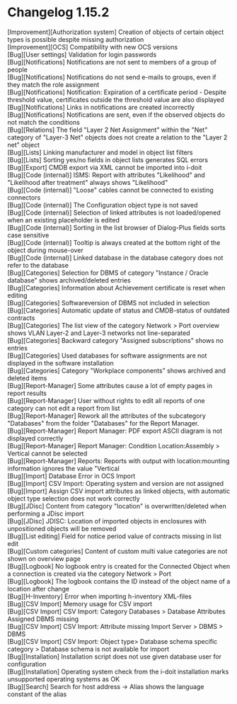 # Changelog 1.15.2

[Improvement][Authorization system] Creation of objects of certain object types is possible despite missing authorization<br>
[Improvement][OCS] Compatibility with new OCS versions<br>
[Bug][User settings] Validation for login passwords<br>
[Bug][Notifications] Notifications are not sent to members of a group of people<br>
[Bug][Notifications] Notifications do not send e-mails to groups, even if they match the role assignment<br>
[Bug][Notifications] Notification: Expiration of a certificate period - Despite threshold value, certificates outside the threshold value are also displayed<br>
[Bug][Notifications] Links in notifications are created incorrectly<br>
[Bug][Notifications] Notifications are sent, even if the observed objects do not match the conditions<br>
[Bug][Relations] The field "Layer 2 Net Assignment" within the "Net" category of "Layer-3 Net" objects does not create a relation to the "Layer 2 net" object<br>
[Bug][Lists] Linking manufacturer and model in object list filters<br>
[Bug][Lists] Sorting yes/no fields in object lists generates SQL errors<br>
[Bug][Export] CMDB export via XML cannot be imported into i-doit<br>
[Bug][Code (internal)] ISMS: Report with attributes "Likelihood" and "Likelihood after treatment" always shows "Likelihood"<br>
[Bug][Code (internal)] "Loose" cables cannot be connected to existing connectors<br>
[Bug][Code (internal)] The Configuration object type is not saved<br>
[Bug][Code (internal)] Selection of linked attributes is not loaded/opened when an existing placeholder is edited<br>
[Bug][Code (internal)] Sorting in the list browser of Dialog-Plus fields sorts case sensitive<br>
[Bug][Code (internal)] Tooltip is always created at the bottom right of the object during mouse-over<br>
[Bug][Code (internal)] Linked database in the database category does not refer to the database<br>
[Bug][Categories] Selection for DBMS of category "Instance / Oracle database" shows archived/deleted entries<br>
[Bug][Categories] Information about Achievement certificate is reset when editing<br>
[Bug][Categories] Softwareversion of DBMS not included in selection<br>
[Bug][Categories] Automatic update of status and CMDB-status of outdated contracts<br>
[Bug][Categories] The list view of the category Network > Port overview shows VLAN Layer-2 and Layer-3 networks not line-separated<br>
[Bug][Categories] Backward category "Assigned subscriptions" shows no entries<br>
[Bug][Categories] Used databases for software assignments are not displayed in the software installation<br>
[Bug][Categories] Category "Workplace components" shows archived and deleted items<br>
[Bug][Report-Manager] Some attributes cause a lot of empty pages in report results<br>
[Bug][Report-Manager] User without rights to edit all reports of one category can not edit a report from list<br>
[Bug][Report-Manager] Rework all the attributes of the subcategory "Databases" from the folder "Databases" for the Report Manager.<br>
[Bug][Report-Manager] Report Manager: PDF export ASCII diagram is not displayed correctly<br>
[Bug][Report-Manager] Report Manager: Condition Location:Assembly > Vertical cannot be selected<br>
[Bug][Report-Manager] Reports: Reports with output with location:mounting information ignores the value "Vertical<br>
[Bug][Import] Database Error in OCS Import<br>
[Bug][Import] CSV Import: Operating system and version are not assigned<br>
[Bug][Import] Assign CSV import attributes as linked objects, with automatic object type selection does not work correctly<br>
[Bug][JDisc] Content from category "location" is overwritten/deleted when performing a JDisc import<br>
[Bug][JDisc] JDISC: Location of imported objects in enclosures with unpositioned objects will be removed<br>
[Bug][List editing] Field for notice period value of contracts missing in list edit<br>
[Bug][Custom categories] Content of custom multi value categories are not shown on overview page<br>
[Bug][Logbook] No logbook entry is created for the Connected Object when a connection is created via the category Network > Port<br>
[Bug][Logbook] The logbook contains the ID instead of the object name of a location after change<br>
[Bug][H-Inventory] Error when importing h-inventory XML-files<br>
[Bug][CSV Import] Memory usage for CSV import<br>
[Bug][CSV Import] CSV Import: Category Databases > Database Attributes Assigned DBMS missing<br>
[Bug][CSV Import] CSV Import: Attribute missing Import Server > DBMS > DBMS<br>
[Bug][CSV Import] CSV Import: Object type> Database schema specific category > Database schema is not available for import<br>
[Bug][Installation] Installation script does not use given database user for configuration<br>
[Bug][Installation] Operating system check from the i-doit installation marks unsupported operating systems as OK<br>
[Bug][Search] Search for host address -> Alias shows the language constant of the alias<br>
